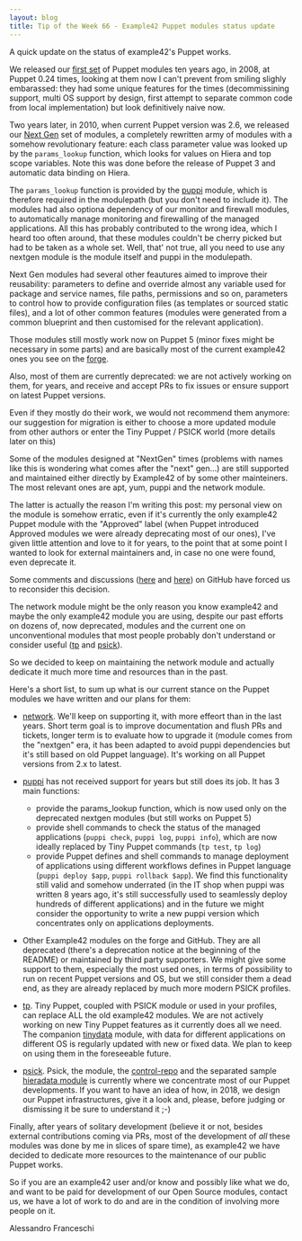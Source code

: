 ```yaml
---
layout: blog
title: Tip of the Week 66 - Example42 Puppet modules status update
---
```


A quick update on the status of example42's Puppet works.

We released our [first set](https://github.com/example42/control-repo-archive/tree/1.0) of Puppet modules ten years ago, in 2008, at Puppet 0.24 times, looking at them now I can't prevent from smiling slighly embarassed: they had some unique features for the times (decommissining support, multi OS support by design, first attempt to separate common code from local implementation) but look definitively naive now.

Two years later, in 2010, when current Puppet version was 2.6, we released our [Next Gen](https://github.com/example42/puppet-modules-nextgen) set of modules, a completely rewritten army of modules with a somehow revolutionary feature: each class parameter value was looked up by the ```params_lookup``` function, which looks for values on Hiera and top scope variables. Note this was done before the release of Puppet 3 and automatic data binding on Hiera.

The ```params_lookup``` function is provided by the [puppi](https://github.com/example42/puppi) module, which is therefore required in the modulepath (but you don't need to include it). The modules had also optiona dependency of our monitor and firewall modules, to automatically manage monitoring and firewalling of the managed applications. All this has probably contributed to the wrong idea, which I heard too often around, that these modules couldn't be cherry picked but had to be taken as a whole set. Well, that' not true, all you need to use any nextgen module is the module itself and puppi in the modulepath.

Next Gen modules had several other feautures aimed to improve their reusability: parameters to define and override almost any variable used for package and service names, file paths, permissions and so on, parameters to control how to provide configuration files (as templates or sourced static files), and a lot of other common features (modules were generated from a common blueprint and then customised for the relevant application).

Those modules still mostly work now on Puppet 5 (minor fixes might be necessary in some parts) and are basically most of the current example42 ones you see on the [forge](https://forge.puppet.com/example42).

Also, most of them are currently deprecated: we are not actively working on them, for years, and receive and accept PRs to fix issues or ensure support on latest Puppet versions.

Even if they mostly do their work, we would not recommend them anymore: our suggestion for migration is either to choose a more updated module from other authors or enter the Tiny Puppet / PSICK world (more details later on this)

Some of the modules designed at "NextGen" times (problems with names like this is wondering what comes after the "next" gen...) are still supported and maintained either directly by Example42 of by some other mainteiners. The most relevant ones are apt, yum, puppi and the network module.

The latter is actually the reason I'm writing this post: my personal view on the module is somehow erratic, even if it's currently the only example42 Puppet module with the "Approved" label (when Puppet introduced Approved modules we were already deprecating most of our ones), I've given little attention and love to it for years, to the point that at some point I wanted to look for external maintainers and, in case no one were found, even deprecate it.

Some comments and discussions ([here](https://github.com/example42/puppet-network/pull/214#issuecomment-377794933) and [here](https://github.com/example42/puppet-network/issues/222)) on GitHub have forced us to reconsider this decision.

The network module might be the only reason you know example42 and maybe the only example42 module you are using, despite our past efforts on dozens of, now deprecated, modules and the current one on unconventional modules that most people probably don't understand or consider useful ([tp](https://github.com/example42/puppet-tp) and [psick](https://github.com/example42/puppet-psick)).

So we decided to keep on maintaining the network module and actually dedicate it much more time and resources than in the past.

Here's a short list, to sum up what is our current stance on the Puppet modules we have written and our plans for them:

- [network](https://github.com/example42/puppet-network). We'll keep on supporting it, with more effeort than in the last years. Short term goal is to improve documentation and flush PRs and tickets, longer term is to evaluate how to upgrade it (module comes from the "nextgen" era, it has been adapted to avoid puppi dependencies but it's still based on old Puppet language). It's working on all Puppet versions from 2.x to latest.

- [puppi](https://github.com/example42/puppi) has not received support for years but still does its job. It has 3 main functions:

  - provide the params_lookup function, which is now used only on the deprecated nextgen modules (but still works on Puppet 5)
  - provide shell commands to check the status of the managed applications (```puppi check```, ```puppi log```, ```puppi info```), which are now ideally replaced by Tiny Puppet commands (```tp test```, ```tp log```)
  - provide Puppet defines and shell commands to manage deployment of applications using different workflows defines in Puppet language (```puppi deploy $app```, ```puppi rollback $app```). We find this functionality still valid and somehow underrated (in the IT shop when puppi was written 8 years ago, it's still successfully used to seamlessly deploy hundreds of different applications) and in the future we might consider the opportunity to write a new puppi version which concentrates only on applications deployments.

- Other Example42 modules on the forge and GitHub. They are all deprecated (there's a deprecation notice at the beginning of the README) or maintained by third party supporters. We might give some support to them, especially the most used ones, in terms of possibility to run on recent Puppet versions and OS, but we still consider them a dead end, as they are already replaced by much more modern PSICK profiles.

- [tp](https://github.com/example42/puppet-tp). Tiny Puppet, coupled with PSICK module or used in your profiles, can replace ALL the old example42 modules. We are not actively working on new Tiny Puppet features as it currently does all we need. The companion [tinydata](https://github.com/example42/tinydata) module, with data for different applications on different OS is regularly updated with new or fixed data. We plan to keep on using them in the foreseeable future.

- [psick](https://github.com/example42/puppet-psick). Psick, the module, the [control-repo](https://github.com/example42/psick) and the separated sample [hieradata module](https://github.com/example42/psick-hieradata) is currently where we concentrate most of our Puppet developments. If you want to have an idea of how, in 2018, we design our Puppet infrastructures, give it a look and, please, before judging or dismissing it be sure to understand it ;-)

Finally, after years of solitary development (believe it or not, besides external contributions coming via PRs, most of the development of *all* these modules was done by me in slices of spare time), as example42 we have decided to dedicate more resources to the maintenance of our public Puppet works.

So if you are an example42 user and/or know and possibly like what we do, and want to be paid for development of our Open Source modules, contact us, we have a lot of work to do and are in the condition of involving more people on it.

Alessandro Franceschi
